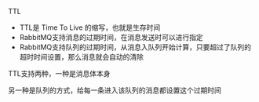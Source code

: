 TTL

- TTL是 Time To Live 的缩写，也就是生存时间
- RabbitMQ支持消息的过期时间，在消息发送时可以进行指定
- RabbitMQ支持队列的过期时间，从消息入队列开始计算，只要超过了队列的超时时间设置，那么消息就会自动的清除

TTL支持两种，一种是消息体本身

另一种是队列的方式，给每一条进入该队列的消息都设置这个过期时间

